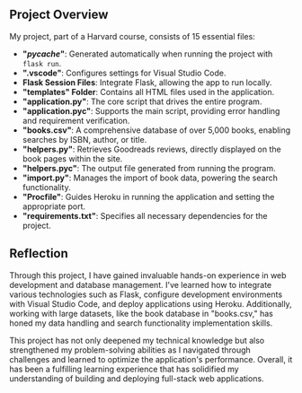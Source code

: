 ## Project Overview

My project, part of a Harvard course, consists of 15 essential files:

- **"_pycache_"**: Generated automatically when running the project with `flask run`.
- **".vscode"**: Configures settings for Visual Studio Code.
- **Flask Session Files**: Integrate Flask, allowing the app to run locally.
- **"templates" Folder**: Contains all HTML files used in the application.
- **"application.py"**: The core script that drives the entire program.
- **"application.pyc"**: Supports the main script, providing error handling and requirement verification.
- **"books.csv"**: A comprehensive database of over 5,000 books, enabling searches by ISBN, author, or title.
- **"helpers.py"**: Retrieves Goodreads reviews, directly displayed on the book pages within the site.
- **"helpers.pyc"**: The output file generated from running the program.
- **"import.py"**: Manages the import of book data, powering the search functionality.
- **"Procfile"**: Guides Heroku in running the application and setting the appropriate port.
- **"requirements.txt"**: Specifies all necessary dependencies for the project.

## Reflection

Through this project, I have gained invaluable hands-on experience in web development and database management. I've learned how to integrate various technologies such as Flask, configure development environments with Visual Studio Code, and deploy applications using Heroku. Additionally, working with large datasets, like the book database in "books.csv," has honed my data handling and search functionality implementation skills.

This project has not only deepened my technical knowledge but also strengthened my problem-solving abilities as I navigated through challenges and learned to optimize the application's performance. Overall, it has been a fulfilling learning experience that has solidified my understanding of building and deploying full-stack web applications.